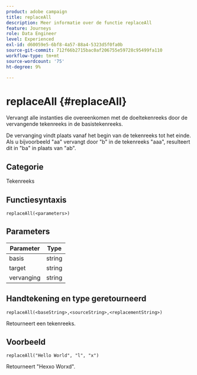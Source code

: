 ```yaml
---
product: adobe campaign
title: replaceAll
description: Meer informatie over de functie replaceAll
feature: Journeys
role: Data Engineer
level: Experienced
exl-id: d60059e5-6bf8-4a57-88a4-5323d5f0fa0b
source-git-commit: 712f66b2715bac0af206755e59728c95499fa110
workflow-type: tm+mt
source-wordcount: '75'
ht-degree: 9%

---
```


# replaceAll {#replaceAll}

Vervangt alle instanties die overeenkomen met de doeltekenreeks door de vervangende tekenreeks in de basistekenreeks.

De vervanging vindt plaats vanaf het begin van de tekenreeks tot het einde. Als u bijvoorbeeld &quot;aa&quot; vervangt door &quot;b&quot; in de tekenreeks &quot;aaa&quot;, resulteert dit in &quot;ba&quot; in plaats van &quot;ab&quot;.

## Categorie

Tekenreeks

## Functiesyntaxis

`replaceAll(<parameters>)`

## Parameters

| Parameter | Type |
|-----------|--------------|
| basis | string |
| target | string |
| vervanging | string |

## Handtekening en type geretourneerd

`replaceAll(<baseString>,<sourceString>,<replacementString>)`

Retourneert een tekenreeks.

## Voorbeeld

`replaceAll("Hello World", "l", "x")`

Retourneert &quot;Hexxo Worxd&quot;.
